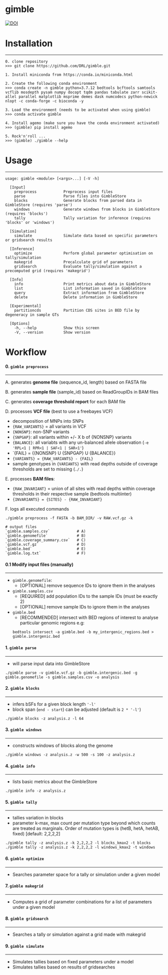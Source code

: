 gimble
=========

[![DOI](https://zenodo.org/badge/176883840.svg)](https://zenodo.org/badge/latestdoi/176883840)

# Installation
------------
```
0. clone repository
>>> git clone https://github.com/DRL/gimble.git

1. Install miniconda from https://conda.io/miniconda.html

2. Create the following conda environment 
>>> conda create -n gimble python=3.7.12 bedtools bcftools samtools vcflib mosdepth pysam numpy docopt tqdm pandas tabulate zarr scikit-allel parallel matplotlib msprime demes dask numcodecs python-newick nlopt -c conda-forge -c bioconda -y

3. Load the environment (needs to be activated when using gimble)
>>> conda activate gimble

4. Install agemo (make sure you have the conda environment activated)
>>> (gimble) pip install agemo

5. Rock'n'roll ...
>>> (gimble) ./gimble --help
```

# Usage
-----

```
usage: gimble <module> [<args>...] [-V -h]

  [Input]
    preprocess            Preprocess input files
    parse                 Parse files into GimbleStore
    blocks                Generate blocks from parsed data in GimbleStore (requires 'parse')
    windows               Generate windows from blocks in GimbleStore (requires 'blocks')
    tally                 Tally variation for inference (requires 'blocks' or 'windows')

  [Simulation]
    simulate              Simulate data based on specific parameters or gridsearch results  
    
  [Inference]
    optimize              Perform global parameter optimisation on tally/simulation
    makegrid              Precalculate grid of parameters
    gridsearch            Evaluate tally/simulation against a precomputed grid (requires 'makegrid')

  [Info]
    info                  Print metrics about data in GimbleStore
    list                  List information saved in GimbleStore
    query                 Extract information from GimbleStore
    delete                Delete information in GimbleStore

  [Experimental]
    partitioncds          Partition CDS sites in BED file by degeneracy in sample GTs

  [Options]
    -h, --help            Show this screen
    -V, --version         Show version
```

# Workflow

#### 0. `gimble preprocess`
--------------

A. generates **genome file** (sequence_id, length) based on FASTA file

B. generates **sample file** (sample_id) based on ReadGroupIDs in BAM files

C. generates **coverage threshold report** for each BAM file

D. processes **VCF file** (best to use a freebayes VCF)

+ decomposition of MNPs into SNPs
+ `{RAW_VARIANTS}` = all variants in VCF
+ `{NONSNP}`: non-SNP variants 
+ `{SNPGAP}`: all variants within +/- X b of {NONSNP} variants
+ `{BALANCE}`: all variabts with any un-balanced allele observation (`-e 'RPL<1 | RPR<1 | SAF<1 | SAR<1'`) 
+ `{FAIL} = {{NONSNP} U {SNPGAP} U {BALANCE}} 
+ `{VARIANTS} = {RAW_VARIANTS} - {FAIL}`
+ sample genotypes in `{VARIANTS}` with read depths outside of coverage thresholds are set to missing (`./.`)
    
E. processes **BAM files**:

+ `{RAW_INVARIANT}` = union of all sites with read depths within coverage thresholds in their respective sample (bedtools multiinter)
+ `{INVARIANTS} = {SITES} - {RAW_INVARIANT}`
    
F. logs all executed commands

```
./gimble preprocess -f FASTA -b BAM_DIR/ -v RAW.vcf.gz -k

# output files 
`gimble.samples.csv`            # A)
`gimble.genomefile`             # B)
`gimble.coverage_summary.csv`   # C)
`gimble.vcf.gz`                 # D)
`gimble.bed`                    # E)
`gimble.log.txt`                # F)
```

#### 0.1 Modify input files (manually)
--------------
+ `gimble.genomefile`:
    + [OPTIONAL] remove sequence IDs to ignore them in the analyses
+ `gimble.samples.csv` 
    + [REQUIRED] add population IDs to the sample IDs (must be exactly 2)
    + [OPTIONAL] remove sample IDs to ignore them in the analyses
+ `gimble.bed`
    + [RECOMMENDED] intersect with BED regions of interest to analyse particular genomic regions e.g:  
    ```
    bedtools intersect -a gimble.bed -b my_intergenic_regions.bed > gimble.intergenic.bed
    ``` 

#### 1. `gimble parse`
--------------
+ will parse input data into GimbleStore 
```
./gimble parse -v gimble.vcf.gz -b gimble.intergenic.bed -g gimble.genomefile -s gimble.samples.csv -o analysis
```

#### 2. `gimble blocks`
--------------
+ infers bSFs for a given block length `'-l'` 
+ block span (`end - start`) can be adjusted (default is `2 * '-l'`)
```
./gimble blocks -z analysis.z -l 64
```

#### 3. `gimble windows`
--------------
+ constructs windows of blocks along the genome
```
./gimble windows -z analysis.z -w 500 -s 100 -z analysis.z
```

#### 4. `gimble info`
--------------
+ lists basic metrics about the GimbleStore
```
./gimble info -z analysis.z
```

#### 5. `gimble tally`
--------------
+ tallies variation in blocks
+ parameter k-max, max count per mutation type beyond which counts are treated 
    as marginals. Order of mutation types is (hetB, hetA, hetAB, fixed) [default: 2,2,2,2]
```
./gimble tally -z analysis.z -k 2,2,2,2 -l blocks_kmax2 -t blocks
./gimble tally -z analysis.z -k 2,2,2,2 -l windows_kmax2 -t windows
```

#### 6. `gimble optimize`
------------
+ Searches parameter space for a tally or simulation under a given model

#### 7. `gimble makegrid`
------------
+ Computes a grid of parameter combinations for a list of parameters under a given model

#### 8. `gimble gridsearch`
--------------
+ Searches a tally or simulation against a grid made with makegrid

#### 9. `gimble simulate`
------------
+ Simulates tallies based on fixed parameters under a model
+ Simulates tallies based on results of gridsearches
